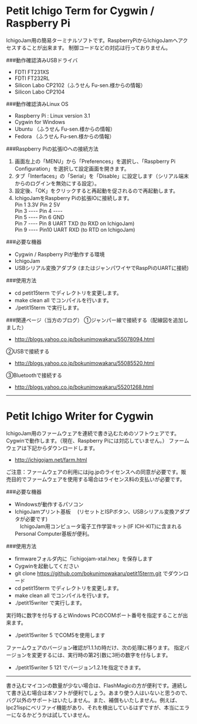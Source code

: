 # Petit Ichigo Term for Cygwin / Raspberry Pi
IchigoJam用の簡易ターミナルソフトです。RaspberryPiからIchigoJamへアクセスすることが出来ます。
制御コードなどの対応は行っておりません。  

###動作確認済みUSBドライバ  
- FDTI FT231XS
- FDTI FT232RL
- Silicon Labo CP2102（ふうせん Fu-sen.様からの情報）
- Silicon Labo CP2104

###動作確認済みLinux OS
- Raspberry Pi : Linux version 3.1
- Cygwin for Windows
- Ubuntu （ふうせん Fu-sen.様からの情報）
- Fedora （ふうせん Fu-sen.様からの情報）

###Raspberry Piの拡張IOへの接続方法  
1. 画面左上の「MENU」から「Preferences」を選択し、「Raspberry Pi Configuration」を選択して設定画面を開きます。
1. タブ「Interfaces」の「Serial」を「Disable」に設定します（シリアル端末からのログインを無効にする設定）。
1. 設定後、「OK」をクリックすると再起動を促されるので再起動します。
1. IchigoJamをRaspberry Piの拡張IOに接続します。  
      Pin 1 3.3V        Pin 2 5V  
      Pin 3 ----        Pin 4 ----  
      Pin 5 ----        Pin 6 GND  
      Pin 7 ----        Pin 8 UART TXD (to RXD on IchigoJam)  
      Pin 9 ----        Pin10 UART RXD (to RTD on IchigoJam)  

###必要な機器
- Cygwin / Raspberry Piが動作する環境
- IchigoJam
- USBシリアル変換アダプタ (またはジャンパワイヤでRaspPiのUARTに接続)

###使用方法
- cd petit15term でディレクトリを変更します。
- make clean all でコンパイルを行います。
- ./petit15term で実行します。

###関連ページ（当方のブログ）
①ジャンパー線で接続する（配線図を追加しました）
- http://blogs.yahoo.co.jp/bokunimowakaru/55078094.html

②USBで接続する
- http://blogs.yahoo.co.jp/bokunimowakaru/55085520.html

③Bluetoothで接続する
- http://blogs.yahoo.co.jp/bokunimowakaru/55201268.html

------------------------------------------------------------------------
# Petit Ichigo Writer for Cygwin
IchigoJam用のファームウェアを連続で書き込むためのソフトウェアです。
Cygwinで動作します。（現在、Raspberry Piには対応していません。）
ファームウェアは下記からダウンロードします。
- http://ichigojam.net/farm.html

ご注意：ファームウェアの利用にはjig.jpのライセンスへの同意が必要です。販売目的でファームウェアを使用する場合はライセンス料の支払いが必要です。

###必要な機器
- Windowsが動作するパソコン
- IchigoJamプリント基板
　(リセットとISPボタン、USBシリアル変換アダプタが必要です)  
　IchigoJam用コンピュータ電子工作学習キット(IF ICH-KIT)に含まれるPersonal Computer基板が便利。

###使用方法
- firmwareフォルダ内に「ichigojam-xtal.hex」を保存します
- Cygwinを起動してください
- git clone https://github.com/bokunimowakaru/petit15term.git でダウンロード
- cd petit15term でディレクトリを変更します。
- make clean all でコンパイルを行います。
- ./petit15writer で実行します。

実行時に数字を付与するとWindows PCのCOMポート番号を指定することが出来ます。
- ./petit15writer 5 でCOM5を使用します

ファームウェアのバージョン確認が1.1.1の時だけ、次の処理に移ります。
指定バージョンを変更するには、実行時の第2引数に3桁の数字を付与します。
- ./petit15writer 5 121 でバージョン1.2.1を指定できます。

------------------------------------------------------------------------
書き込むマイコンの数量が少ない場合は、FlashMagicの方が便利です。連続して書き込む場合は本ソフトが便利でしょう。あまり使う人はいないと思うので、バグ以外のサポートはいたしません。また、補償もいたしません。例えば、lpc21ispにベリファイ機能があり、それを検出しているはずですが、本当にエラーになるかどうかは試していません。
